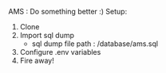 AMS : Do something better :)
Setup:
1. Clone
2. Import sql dump
    - sql dump file path : /database/ams.sql 
3. Configure .env variables
4. Fire away!
   
